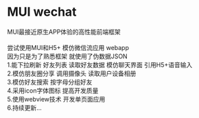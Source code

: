 # MUI wechat
MUI最接近原生APP体验的高性能前端框架<br>				
尝试使用MUI和H5+ 模仿微信流应用 webapp <br>
因为只是为了熟悉框架 就使用了伪数据JSON<br>
1.能下拉刷新 好友列表 读取好友数据 模仿聊天界面 引用H5+语音输入<br> 
2.模仿朋友圈分享 调用摄像头 读取用户设备相册 <br>
3.模仿好友搜索 按字母分组好友<br>
4.采用icon字体图标 提高开发质量<br>
5.使用webview技术 开发单页面应用<br>
6.持续更新...<br>

